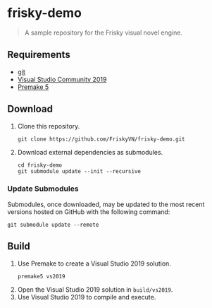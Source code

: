 # frisky-demo
> A sample repository for the Frisky visual novel engine.

## Requirements
* [git](https://git-scm.com/)
* [Visual Studio Community 2019](https://visualstudio.microsoft.com/vs/)
* [Premake 5](https://premake.github.io/)

## Download
1. Clone this repository.
    ```shell
    git clone https://github.com/FriskyVN/frisky-demo.git
    ```
2. Download external dependencies as submodules.
    ```shell
    cd frisky-demo
    git submodule update --init --recursive
    ```

### Update Submodules
Submodules, once downloaded, may be updated to the most recent versions hosted on GitHub with the following command:
```shell
git submodule update --remote
```

## Build
1. Use Premake to create a Visual Studio 2019 solution.
    ```shell
    premake5 vs2019
    ```
2. Open the Visual Studio 2019 solution in `build/vs2019`.
3. Use Visual Studio 2019 to compile and execute.
